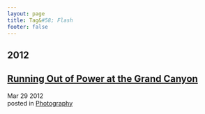 ```yaml
---
layout: page
title: Tag&#58; Flash
footer: false
---
```


<div id="blog-archives" class="category">
<h2>2012</h2>

<article>
<h1><a href="/2012/03/29/running-out-of-power-at-the-grand-canyon/index.html">Running Out of Power at the Grand Canyon</a></h1>
<time datetime="2012-03-29T00:00:00-06:00" pubdate><span class='month'>Mar</span> <span class='day'>29</span> <span class='year'>2012</span></time>
<footer>
<span class="categories">posted in 
<a href='/categories/photography/'>Photography</a></span>
</footer>
</article>
</div>
